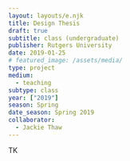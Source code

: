 ```yaml
---
layout: layouts/e.njk
title: Design Thesis
draft: true
subtitle: class (undergraduate)
publisher: Rutgers University
date: 2019-01-25
# featured_image: /assets/media/
type: project
medium:
  - teaching
subtype: class
year: ["2019"]
season: Spring
date_season: Spring 2019
collaborator:
  - Jackie Thaw
---
```


TK
